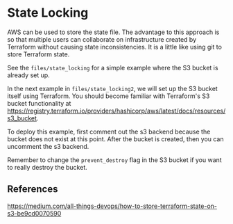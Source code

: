 # State Locking

AWS can be used to store the state file. The advantage to this approach is so that multiple users can collaborate on infrastructure created by Terraform without causing state inconsistencies. It is a little like using git to store Terraform state. 

See the `files/state_locking` for a simple example where the S3 bucket is already set up.

In the next example in `files/state_locking2`, we will set up the S3 bucket itself using Terraform. You should become familiar with Terraform's S3 bucket functionality at https://registry.terraform.io/providers/hashicorp/aws/latest/docs/resources/s3_bucket. 

To deploy this example, first comment out the s3 backend because the bucket does not exist at this point. After the bucket is created, then you can uncomment the s3 backend.

Remember to change the `prevent_destroy` flag in the S3 bucket if you want to really destroy the bucket.


## References

https://medium.com/all-things-devops/how-to-store-terraform-state-on-s3-be9cd0070590